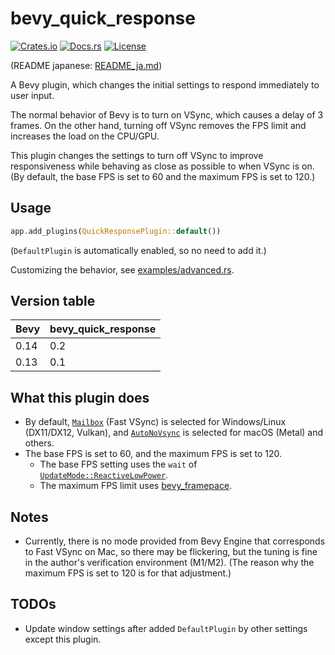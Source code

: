 # bevy_quick_response

[![Crates.io](https://img.shields.io/crates/v/bevy_quick_response)](https://crates.io/crates/bevy_quick_response)
[![Docs.rs](https://docs.rs/bevy_quick_response/badge.svg)](https://docs.rs/bevy_quick_response)
[![License](https://img.shields.io/crates/l/bevy_quick_response)](LICENSE)

(README japanese: [README_ja.md](README_ja.md))

A Bevy plugin, which changes the initial settings to respond immediately to user input.

The normal behavior of Bevy is to turn on VSync, which causes a delay of 3 frames. On the other hand, turning off VSync removes the FPS limit and increases the load on the CPU/GPU.

This plugin changes the settings to turn off VSync to improve responsiveness while behaving as close as possible to when VSync is on. (By default, the base FPS is set to 60 and the maximum FPS is set to 120.)

## Usage

```rust
app.add_plugins(QuickResponsePlugin::default())
```

(`DefaultPlugin` is automatically enabled, so no need to add it.)

Customizing the behavior, see [examples/advanced.rs](examples/advanced.rs).

## Version table

| Bevy | bevy_quick_response |
|---------|-----------------------------|
| 0.14          | 0.2                       |
| 0.13          | 0.1                       |

## What this plugin does

- By default, [`Mailbox`](https://docs.rs/bevy_window/latest/bevy_window/enum.PresentMode.html#variant.Mailbox) (Fast VSync) is selected for Windows/Linux (DX11/DX12, Vulkan), and [`AutoNoVsync`](https://docs.rs/bevy_window/latest/bevy_window/enum.PresentMode.html#variant.AutoNoVsync) is selected for macOS (Metal) and others.
- The base FPS is set to 60, and the maximum FPS is set to 120.
    - The base FPS setting uses the `wait` of [`UpdateMode::ReactiveLowPower`](https://docs.rs/bevy/latest/bevy/winit/enum.UpdateMode.html#variant.ReactiveLowPower).
    - The maximum FPS limit uses [bevy_framepace](https://github.com/aevyrie/bevy_framepace).

## Notes

- Currently, there is no mode provided from Bevy Engine that corresponds to Fast VSync on Mac, so there may be flickering, but the tuning is fine in the author's verification environment (M1/M2). (The reason why the maximum FPS is set to 120 is for that adjustment.)

## TODOs

- Update window settings after added `DefaultPlugin` by other settings except this plugin.